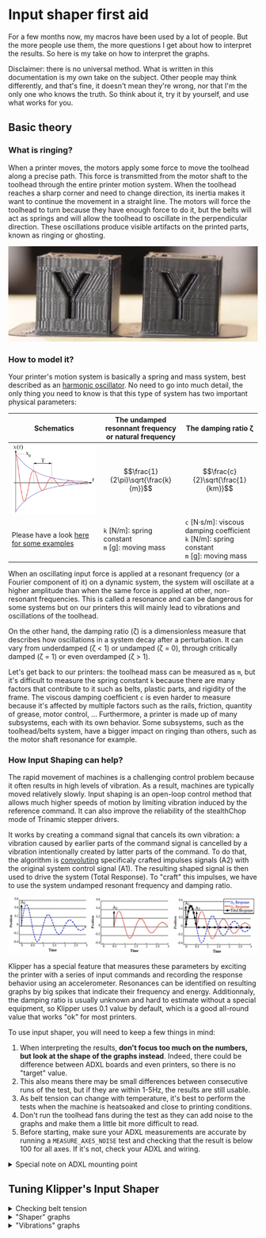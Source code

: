 # Input shaper first aid

For a few months now, my macros have been used by a lot of people. But the more people use them, the more questions I get about how to interpret the results. So here is my take on how to interpret the graphs.

Disclaimer: there is no universal method. What is written in this documentation is my own take on the subject. Other people may think differently, and that's fine, it doesn't mean they're wrong, nor that I'm the only one who knows the truth. So think about it, try it by yourself, and use what works for you.

<!-- add to discussion GH: ironhalik and SinisterRj -->


## Basic theory

### What is ringing?
When a printer moves, the motors apply some force to move the toolhead along a precise path. This force is transmitted from the motor shaft to the toolhead through the entire printer motion system. When the toolhead reaches a sharp corner and need to change direction, its inertia makes it want to continue the movement in a straight line. The motors will force the toolhead to turn because they have enough force to do it, but the belts will act as springs and will allow the toolhead to oscillate in the perpendicular direction. These oscillations produce visible artifacts on the printed parts, known as ringing or ghosting.

![](./images/IS_docs/ghosting.png)

### How to model it?
Your printer's motion system is basically a spring and mass system, best described as an [harmonic oscillator](https://en.wikipedia.org/wiki/Harmonic_oscillator). No need to go into much detail, the only thing you need to know is that this type of system has two important physical parameters:

| Schematics | The undamped resonnant frequency<br />or natural frequency | The damping ratio ζ |
| --- | --- | --- |
| ![](./images/IS_docs/harmonic_oscillator.png) | $$\frac{1}{2\pi}\sqrt{\frac{k}{m}}$$ | $$\frac{c}{2}\sqrt{\frac{1}{km}}$$ |
| Please have a look [here for some examples](https://beltoforion.de/en/harmonic_oscillator/) | `k` [N/m]: spring constant<br />`m` [g]: moving mass | `c` [N·s/m]: viscous damping coefficient<br />`k` [N/m]: spring constant<br />`m` [g]: moving mass |

When an oscillating input force is applied at a resonant frequency (or a Fourier component of it) on a dynamic system, the system will oscillate at a higher amplitude than when the same force is applied at other, non-resonant frequencies. This is called a resonance and can be dangerous for some systems but on our printers this will mainly lead to vibrations and oscillations of the toolhead.

On the other hand, the damping ratio (ζ) is a dimensionless measure that describes how oscillations in a system decay after a perturbation. It can vary from underdamped (ζ < 1) or undamped (ζ = 0), through critically damped (ζ = 1) or even overdamped (ζ > 1).

Let's get back to our printers: the toolhead mass can be measured as `m`, but it's difficult to measure the spring constant `k` because there are many factors that contribute to it such as belts, plastic parts, and rigidity of the frame. The viscous damping coefficient `c` is even harder to measure because it's affected by multiple factors such as the rails, friction, quantity of grease, motor control, ... Furthermore, a printer is made up of many subsystems, each with its own behavior. Some subsystems, such as the toolhead/belts system, have a bigger impact on ringing than others, such as the motor shaft resonance for example.

### How Input Shaping can help?
The rapid movement of machines is a challenging control problem because it often results in high levels of vibration. As a result, machines are typically moved relatively slowly. Input shaping is an open-loop control method that allows much higher speeds of motion by limiting vibration induced by the reference command. It can also improve the reliability of the stealthChop mode of Trinamic stepper drivers.

It works by creating a command signal that cancels its own vibration: a vibration caused by earlier parts of the command signal is cancelled by a vibration intentionally created by latter parts of the command. To do that, the algorithm is [convoluting](https://en.wikipedia.org/wiki/Convolution) specificaly crafted impulses signals (A2) with the original system control signal (A1). The resulting shaped signal is then used to drive the system (Total Response). To "craft" this impulses, we have to use the system undamped resonant frequency and damping ratio.

![](./images/IS_docs/how_IS_works.png)

Klipper has a special feature that measures these parameters by exciting the printer with a series of input commands and recording the response behavior using an accelerometer. Resonances can be identified on resulting graphs by big spikes that indicate their frequency and energy. Additionnaly, the damping ratio is usually unknown and hard to estimate without a special equipment, so Klipper uses 0.1 value by default, which is a good all-round value that works "ok" for most printers.

To use input shaper, you will need to keep a few things in mind:
  1. When interpreting the results, **don't focus too much on the numbers, but look at the shape of the graphs instead**. Indeed, there could be difference between ADXL boards and even printers, so there is no "target" value.
  2. This also means there may be small differences between consecutive runs of the test, but if they are within 1-5Hz, the results are still usable.
  3. As belt tension can change with temperature, it's best to perform the tests when the machine is heatsoaked and close to printing conditions.
  4. Don't run the toolhead fans during the test as they can add noise to the graphs and make them a little bit more difficult to read.
  5. Before starting, make sure your ADXL measurements are accurate by running a `MEASURE_AXES_NOISE` test and checking that the result is below 100 for all axes. If it's not, check your ADXL and wiring.

<details>
<summary>Special note on ADXL mounting point</summary><br />

TODO...

<!-- You need to note that Klipper input shaper algorithms works by suppressing **only one** resonnant frequency (or a range around one resonnant frequency). So we will need to select the one that has the biggest impact on the prints: the fundamental frequency or main harmonic of the toolhead/belts system. 

Yes in fact with IS we want to suppress the main harmonic. The one that have the highest amplitude and that is visible on the print. All the higher frequency things are not that much a problem on a print and doesn't need to be filtered.
However that doesn't means they are not a problem as they usually hide something else...

Be careful with this assumption. While this sentence is perfectly true, the problem is that input shaping algorithms are "dumb" and can only filter 1 resonant frequency (or two with 2_hump_ei, ...). This is done by convolving the selected filter model to the sequence of impulses fed to the X and Y stepper drivers.
So to be able to do it properly, we want to measure the main resonant frequency, the one that make the ghosting appears while printing. This one is mainly due to the moving mass (whole toolhead + aluminium extrusion in case of Y movement on our machines) and the dampening system (belts and their elasticity). So if you put the accelerometer on the toolhead center of gravity, you will measure this very precisely. However, if you put the accelerometer on the nozzle, I agree that you will have a more precise measurement (that include the main resonant frequency but also all the other vibrations due to the toolhead rotation around X, etc...). This will lead to a much more noiser graph (that basic input shaping cannot filter) and it will be more hard to see and select the correct filter.
That's why I think it's more simpler to put the accelerometer on the toolhead near its center of gravity, as it's easier to select the filter at the end for the main frequency, the one that cause the ghosting. IMHO, all the other vibrations measured at the nozzle are almost negligible compared to the ghosting 

For my part, I do not recommend the nozzle mount. However, that's my personal opinion, but here's why:
The Input Shaper system is here to suppress ringing. To do this, we use a static filter that is able to work on a very precise frequency range to directly influence the motor step control. The main frequency responsible for the ringing must therefore be found and selected in the filter config section. This specific frequency is the one corresponding to the first mode of resonance of the harmonic oscillator composed of the toolhead (mass) and the belts (spring/damper). It can be seen as follows: in a corner movement, the inertia of the toolhead at the change of direction will want to continue the movement in a straight line, then the belts will act as dampers and allow the toolhead to make some oscillations perpendicular to the second branch of the movement (this is seen as ringing/ghosting on the printed part). Then, in a second time, on top of that, there are also other resonant frequencies that can appear in the system, like the toolhead giggling on the X carriage, some loosened screws, etc.... However, all these secondary frequencies don't contribute as much to the ringing (lower amplitude) and/or are completely uncorrelated and centred on a different frequency.
Problem: With Klipper's input shaper, you need to select only one frequency to filter. Also, the resonance testing algorithms work by looking at the main and highest peak to do the automatic filter selection. This means that you want to find a way to measure just the main ringing frequency, and this is best measured at the center of gravity of the toolhead to avoid measuring everything else as well. I have to agree that measuring at the nozzle tip will get you everything on the graph and be more accurate, but it will also lead to a much noisier graph and can cause problems with the auto-selection of the algorithm or just "human interpretation". 
That's why you get cleaner curves when using the SB mount also
So here is my workflow: when I build a machine, I use the nozzle mount first to diagnose if there is some problems (like a bad X carriage, untightened screws, rattling, etc...). When the mechanics is sane and ready to go, I switch to a much closer mount to the toolhead center of gravity and use only this one to set my input shaper config settings.

Doesn't agree with that. As I already said here: nozzle mount measure everything so you get the main harmonic that you want to suppress but also all the "noise" and other smaller movements happening at this spot (that exists but doesn't influence that much on ringing).
When using the SB mount, you're closer to the center of gravity of the SB and only the main harmonic is measured. The other smaller movements are not measured and this lead to a cleaner graph.
IS can dampen only one harmonic. So you want to measure and select the heaviest

I do not say that motion at the nozzle doesn't matter. What I'm saying is that most IS algorithms are band-pass filters centered on only one frequency (ok, this is not really true for x_hump_ei filters but you don't want to use them). So it basically focus on only one harmonic -> you want to select the one that produce the most ringing on the part. This is the first harmonic of the toolhead/belts oscillator. All the other harmonics of the system have waaayyy less impact on the ringing (they do still exist and are indeed best measured at the nozzle tip). 
So my workflow is basically:
  - Measure at the nozzle tip when you wants to diagnose and solve all the mechanical problems and see exactly what happens in your machine mechanics. Try to get the graphs as best as you can from here.
  - Then, put the accelerometer as close as you can to the toolhead center of gravity to be able to measure only the main harmonic and get a clean graph with only this one (without the noise of the other that have low to no impact on the ringing). This will allow an easier reading of the graph by the automatic selection algorithm

kmobs: If the mechanical issues are solved, then they should be the same. The COG measurement doesn't matter because you don't print from cog.
Frix_x — 01/03/2023 16:42
No, you cannot suppress the second, third, etc... mode of vibration of the system. Those will stay, but again, with no real impact on the ringing. So it doesn't matter that much to get them on the graph. They will just make it more difficult to read it and the automatic selection algorithm could be lost in some case and do some mistakes. So better to avoid that IMHO 
On the other hand, I do agree that if you understand the graph well, you can find out by yourself and figure out that the frequency advice is wrong. But this is not the case for everyone here, and that's why I prefer to do this advice of COG measurement: it make things easier for them -->

</details>


## Tuning Klipper's Input Shaper

<details>
<summary>Checking belt tension</summary><br />

**First, make sure that the belts are properly tensioned before starting**. For example, you can follow the [Voron belt tensioning documentation](https://docs.vorondesign.com/tuning/secondary_printer_tuning.html#belt-tension). This is very important!

Then you can generate the belt graphs using my `BELTS_SHAPER_CALIBRATION` macro. You can have a look at the [IS workflow documentation](./features/is_workflow.md) for more info. 

On this graph, you want both curves to look similar and overlap to form only one curve. Try to make them fit as best as possible. It's not a problem if you have "noise" around the main peak, but it should be present on both curves with a similar amplitude. As you proceed, keep in mind that when you tighten a belt, its main peak should move diagonally to the upper right corner, moving "a lot" in amplitude and "a little" in frequency. Also, you can check the magnitude order of the main peaks as they *usually* range from ~100k to ~1M on most machines.

The resonant frequency/amplitude of the curves will depend mainly on three parameters (and the actual tension):
  - the *mass of the toolhead*, which is the same for both belts, so this has no effect here
  - the *belt "elasticity"*, which evolve over time as the belt wears. You must use the **same belt brand and type** for both A and B belts and have them **installed at the same time**
  - the *belt path length*, that's why they must have the **exact same number of teeth** so that one belt path is not longer than the other when tightened at the same tension

**If these three parameters are met, there is no way that the curves could be different** or you can be sure that there is an underlying problem in at least one of the belt paths. Also, if the belt graphs have low amplitude curves (no nice peaks) and a lot of noise, you will probably also have bad input shaper graphs. So before you continue, be sure to get good belt graphs or fix your belt paths. You can start by checking the belt tension, bearings, gantry screws, alignment of the belts on the idlers, etc...

Here are some examples of belt graphs:

| Comment | Belt graphs examples 1 | Belt graphs examples 2 |
| --- | --- | --- |
| **Both of these two graphs are considered good**. As you can see, the main peak doesn't have to be perfect if you can get both curves to stack | ![](./images/IS_docs/belt_graphs/perfect%20graph.png) | ![](./images/resonances_belts_example.png) |
| **These two graphs show a bad belt tension**: each time, one of the belts has not enough tension (first is B belt, second is A belt). You can start by tightening it half a turn and measure again | ![](./images/IS_docs/belt_graphs/different_tensions.png) | ![](./images/IS_docs/belt_graphs/different_tensions2.png) |
| **These two graphs show a belt path problem**: the belt tension could be OK, but something else is happening in the belt paths. You can start by checking the bearings and belt wear, or belt alignement | ![](./images/IS_docs/belt_graphs/belts_problem.png) | ![](./images/IS_docs/belt_graphs/belts_problem2.png) |

</details>


<details>
<summary>"Shaper" graphs</summary><br />

TODO...

<!-- No universal way:
Yes, this would be a good starting point to be able to compare it more easily.
But this would need to include also:
  - if using Z chains, which brand (Igus is known to provide better IS graph that AliE chains)
  - if using TAP or not (more mass but also TAP is known to add some giggling to the toolhead)
  - Which extruder ? For example the LGX normal is quite heavy and add mass
  - If using CAN bus as there is then probably an ombilical configuration. Then ombilical from where ? Top following the bowden or from the A motor plate ?
  - etc...
  - Motor type and voltage used
  - Klipper motor configuration (ie. microstepping, etc...)
  - TMC drivers used ?
This is just to say that with the market growing and the way the Voron ecosystem started to become a renown printer brand, there is everyday new products coming and it will be very difficult to get this kind of database effective and universal... 

I don't think so in fact. As their signature is mixed with the rest of the machine behavior...
But some can be seen: like the TAP giggling is something we can see clearly on the graphs

accels is not what matter, but more the shape of the graph. Basically you want a single peak, very thin and that's it.
Thing is that the max accel will depend a lot of the "rigidity" of the system and the way the toolhead will be able to follow closely the IS motor input. So this means that for that to happens, you want more rigid belts (ie. more tension and/or less length ), lower toolhead inertia (ie. lower toolhead mass), and better motor control of this (ie. beefy motor but with the less rotor inertia possible, or even switch to 48V). 
So this all depends a lot on the machine configuration and not only on the "sane mechanics" as we all have different motor, different stepping configuration, different belts and bearing brands, etc...

Insane number accel but very bad graph
Because your graph is bad so it can't give you a good suggestion
Accel numbers are worthless if you have remaining vibrations

Note on Voron TAP You're not the first one to experience this kind of trouble with the TAP (especially the first revisions). Try to reseat your magnets and validate that everything is mounted correctly to avoid any movements. Also verify that the TAP MGN is of good quality with a correct preload.
At the end, TAP is also more heavy than the standard carriage and there is some tradeoffs to use it while it makes you able to get very easy and good Z offset calibration (modifié)
120Hz on X with TAP, do not look any further. TAP is adding significant wobbling and this can be seen especially on the X graph.
Try to reseat your TAP magnets and make sure that they are proper and strong N52. And check your TAP MGN rail preload also, it's very important to have something stiff here. This can help, but keep in mind that TAP is more heavy and less rigid than a standard SB and this will definitely lead to less clean graphs

Note on extra light X Beam > bad

DON'T DO : First thing's first. Delete all the old data in your /tmp folder before making graphs. Old data can do this. Second, you should limit your data to 100Hz (anything above that point doesn't matter). You can open the .csv file in a text editor and delete lines starting with anything above 100.
> I doesn't agree with the data above 100Hz. While I agree that their effect on ringing is marginal, it can still show a mechanical issue on the machine. Do you have a specific reason to say this ? Maybe you have something specific in mind that I'm not aware of
> No, you should avoid doing that. This will not do anything beside "hiding" the problem. The second peak is still here, just not shown. 
I think it's better to work on the mechanics of the machine to solve it instead of hiding it
I do however agree that the ringing is more from the main lower frequency peak. This higher frequency bump will mostly add noise and wear to the mechanical parts: its contribution to the ringing is not so high though
But you should not ignore it > solve it

Additional point as I've seen this a couple time: Each axis have it's own properties like it's own mass (only the toolhead mass for X, but there is the aluminium extrusion additional mass for Y for example on our Voron printers). So this will lead to a different behavior of each axis and thus you will need a different filter.
Having the same input shaping value for both axis is valid only if both axis are similar mechanically. This could be true on some machines like on a H-bot configuration (Ultimaker) but it's certainly not a generality

Per the formula above, mass differences will play a role in your values, so if you have a corexy machine with identical X/Y peaks, you likely have an issue in either your machine or your measurement setup. 
  * Always measure the noise in your system with the `MEASURE_AXES_NOISE` command. If it's too high, then you need to track that down in order to ensure your measurements are accurate.  -->

</details>


<details>
<summary>"Vibrations" graphs</summary><br />

TODO...

</details>

